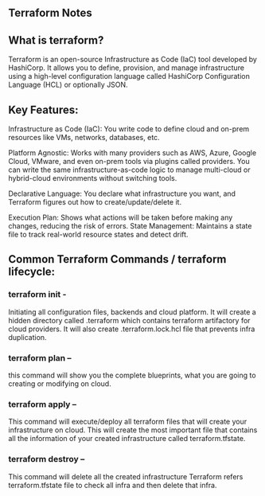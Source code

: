 ## Terraform Notes
## What is terraform?
Terraform is an open-source Infrastructure as Code (IaC) tool developed by HashiCorp. It allows you to define, provision, and manage infrastructure using a high-level configuration language called HashiCorp Configuration Language (HCL) or optionally JSON.

## Key Features:
Infrastructure as Code (IaC): You write code to define cloud and on-prem resources like VMs, networks, databases, etc.

Platform Agnostic: Works with many providers such as AWS, Azure, Google Cloud, VMware, and even on-prem tools via plugins called providers. You can write the same infrastructure-as-code logic to manage multi-cloud or hybrid-cloud environments without switching tools.

Declarative Language: You declare what infrastructure you want, and Terraform figures out how to create/update/delete it.

Execution Plan: Shows what actions will be taken before making any changes, reducing the risk of errors.
State Management: Maintains a state file to track real-world resource states and detect drift.

## Common Terraform Commands / terraform lifecycle: 
### terraform init -
 Initiating all configuration files, backends and cloud platform.
It will create a hidden directory called .terraform which contains terraform artifactory for cloud providers.
It will also create .terraform.lock.hcl file that prevents infra duplication.
### terraform plan – 
this command will show you the complete blueprints, what you are going to creating or modifying on cloud.
### terraform apply – 
This command will execute/deploy all terraform files that will create your infrastructure on cloud.
This will create the most important file that contains all the information of your created infrastructure called terraform.tfstate.
### terraform destroy – 
This command will delete all the created infrastructure
Terraform refers terraform.tfstate file to check all infra and then delete that infra.
